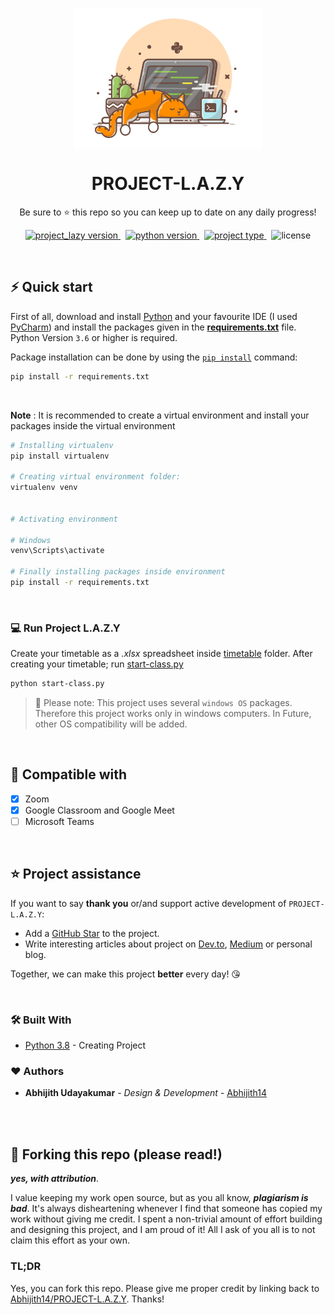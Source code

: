 <p align="center">
<img src='readme_assets/logo.png' align="center" width=300>
</p>
<h1 align="center">
  PROJECT-L.A.Z.Y
</h1>

<p align="center">
  Be sure to ⭐ this repo so you can keep up to date on any daily progress!
</p>

<p align="center">
<a href="https://github.com/Abhijith14/PROJECT-L.A.Z.Y/" target="_blank">
    <img src="https://img.shields.io/badge/version-v1.1.2-blue?style=for-the-badge&logo=none" alt="project_lazy version" />
</a>&nbsp;
<a href="https://www.python.org/" target="_blank">
    <img src="https://img.shields.io/badge/PYTHON-3.6+-00ADD8?style=for-the-badge&logo=python" alt="python version" />
</a>&nbsp;
<a href="https://github.com/Abhijith14/PROJECT-L.A.Z.Y" target="_blank">
    <img src="https://img.shields.io/badge/Project Type-Automation-success?style=for-the-badge&logo=none" alt="project type" />
</a>&nbsp;
<img src="https://img.shields.io/badge/license-GNU v3.0-red?style=for-the-badge&logo=none" alt="license" />
</p>

<br>

## ⚡️ Quick start

First of all, download and install [Python](https://www.python.org/downloads/) and your favourite IDE (I used [PyCharm](https://www.jetbrains.com/pycharm/download/#section=windows)) and install the packages given in the **[requirements.txt](requirements.txt)** file. Python Version `3.6` or higher is required.

Package installation can be done by using the [`pip install`](https://www.geeksforgeeks.org/how-to-install-pip-on-windows/) command:

```bash
pip install -r requirements.txt
```
<br>

**Note** : It is recommended to create a virtual environment and install your packages inside the virtual environment

```bash
# Installing virtualenv
pip install virtualenv

# Creating virtual environment folder:
virtualenv venv


# Activating environment

# Windows
venv\Scripts\activate

# Finally installing packages inside environment
pip install -r requirements.txt
```

<br>

### 💻 Run Project L.A.Z.Y

Create your timetable as a *.xlsx* spreadsheet inside [timetable](TimeTable/) folder. After creating your timetable; run [start-class.py](start-class.py)

```bash
python start-class.py
```

> 🔔 Please note: This project uses several `windows OS` packages. Therefore this project works only in windows computers. In Future, other OS compatibility will be added.

<br>

## 🔧 Compatible with

- [x] Zoom
- [x] Google Classroom and Google Meet
- [ ] Microsoft Teams

<br>

## ⭐️ Project assistance

If you want to say **thank you** or/and support active development of `PROJECT-L.A.Z.Y`:

- Add a [GitHub Star](https://github.com/Abhijith14/PROJECT-L.A.Z.Y) to the project.
- Write interesting articles about project on [Dev.to](https://dev.to/), [Medium](https://medium.com/) or personal blog.

Together, we can make this project **better** every day! 😘

<br>

### 🛠️ Built With

* [Python 3.8](https://www.python.org/) - Creating Project


### ❤️ Authors

* **Abhijith Udayakumar** - *Design & Development* - [Abhijith14](https://github.com/Abhijith14)

<br>
<br>

## 🚨 Forking this repo (please read!)

_**yes, with attribution**_.

I value keeping my work open source, but as you all know, _**plagiarism is bad**_. It's always disheartening whenever I find that someone has copied my work without giving me credit. I spent a non-trivial amount of effort building and designing this project, and I am proud of it! All I ask of you all is to not claim this effort as your own.


### TL;DR

Yes, you can fork this repo. Please give me proper credit by linking back to [Abhijith14/PROJECT-L.A.Z.Y](https://github.com/Abhijith14/PROJECT-L.A.Z.Y). Thanks!
